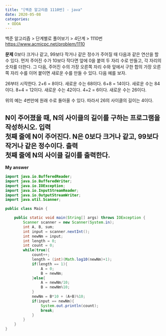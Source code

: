 ```yaml
---
title: "[백준 알고리즘 1110번] - java"
date: 2020-05-08
categories: 
 - ODOA
---
```

백준 알고리즘 > 단계별로 풀어보기 > 4단계 > 1110번 
<a href="https://www.acmicpc.net/problem/1110">https://www.acmicpc.net/problem/1110</a>  

**문제**
0보다 크거나 같고, 99보다 작거나 같은 정수가 주어질 때 다음과 같은 연산을 할 수 있다. 먼저 주어진 수가 10보다 작다면 앞에 0을 붙여 두 자리 수로 만들고, 각 자리의 숫자를 더한다. 그 다음, 주어진 수의 가장 오른쪽 자리 수와 앞에서 구한 합의 가장 오른쪽 자리 수를 이어 붙이면 새로운 수를 만들 수 있다. 다음 예를 보자.

26부터 시작한다. 2+6 = 8이다. 새로운 수는 68이다. 6+8 = 14이다. 새로운 수는 84이다. 8+4 = 12이다. 새로운 수는 42이다. 4+2 = 6이다. 새로운 수는 26이다.

위의 예는 4번만에 원래 수로 돌아올 수 있다. 따라서 26의 사이클의 길이는 4이다.

N이 주어졌을 때, N의 사이클의 길이를 구하는 프로그램을 작성하시오.
**입력**  
첫째 줄에 N이 주어진다. N은 0보다 크거나 같고, 99보다 작거나 같은 정수이다.
**출력**  
첫째 줄에 N의 사이클 길이를 출력한다.
---


**My answer**  
```java
import java.io.BufferedReader;
import java.io.BufferedWriter;
import java.io.IOException;
import java.io.InputStreamReader;
import java.io.OutputStreamWriter;
import java.util.Scanner;

public class Main {

    public static void main(String[] args) throws IOException {
        Scanner scanner = new Scanner(System.in);
        int A, B, sum;
        int input = scanner.nextInt();
        int newNm = input;
        int length = 0;
        int count = 0;
        while(true){
        	count++;
        	length = (int)(Math.log10(newNm)+1);
        	if(length == 1){
        		A = 0;
        		B = newNm;
        	}else{
        		A = newNm/10;
        		B = newNm%10;
        	}
        	newNm = B*10 + (A+B)%10;
        	if(input == newNm){
        		System.out.println(count);
        		break;
        	}
        }
    }
}
```



